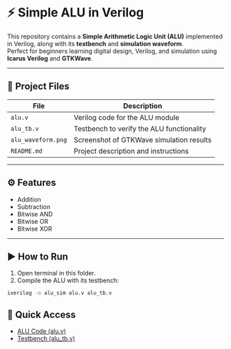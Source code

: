 # ⚡ Simple ALU in Verilog

This repository contains a **Simple Arithmetic Logic Unit (ALU)** implemented in Verilog, along with its **testbench** and **simulation waveform**.  
Perfect for beginners learning digital design, Verilog, and simulation using **Icarus Verilog** and **GTKWave**.

---

## 📂 Project Files
| File | Description |
|------|-------------|
| `alu.v` | Verilog code for the ALU module |
| `alu_tb.v` | Testbench to verify the ALU functionality |
| `alu_waveform.png` | Screenshot of GTKWave simulation results |
| `README.md` | Project description and instructions |

---

## ⚙️ Features
- Addition  
- Subtraction  
- Bitwise AND  
- Bitwise OR  
- Bitwise XOR  

---

## ▶️ How to Run
1. Open terminal in this folder.  
2. Compile the ALU with its testbench:
```bash
iverilog -o alu_sim alu.v alu_tb.v
```

## 🔗 Quick Access
- [ALU Code (alu.v)](alu.v)
- [Testbench (alu_tb.v)](alu_tb.v)
